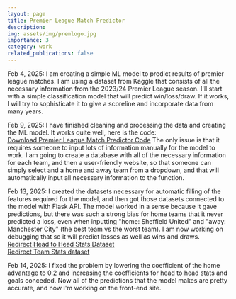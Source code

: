 ```yaml
---
layout: page
title: Premier League Match Predictor
description: 
img: assets/img/premlogo.jpg
importance: 3
category: work
related_publications: false
---
```


Feb 4, 2025: I am creating a simple ML model to predict results of premier league matches. I am using a dataset from Kaggle that consists of all the necessary information from the 2023/24 Premier League season. I'll start with a simple classification model that will predict win/loss/draw. If it works, I will try to sophisticate it to give a scoreline and incorporate data from many years.

Feb 9, 2025: I have finished cleaning and processing the data and creating the ML model. It works quite well, here is the code:  
[Download Premier League Match Predictor Code](https://raw.githubusercontent.com/benlebdaoui/benlebdaoui.github.io/main/assets/pdf/premier_league_classification_predictor.pdf) 
The only issue is that it requires someone to input lots of information manually for the model to work. I am going to create a database with all of the necessary information for each team, and then a user-friendly website, so that someone can simply select and a home and away team from a dropdown, and that will automatically input all necessary information to the function.

Feb 13, 2025: I created the datasets necessary for automatic filling of the features required for the model, and then got those datasets connected to the model with Flask API. The model worked in a sense because it gave predictions, but there was such a strong bias for home teams that it never predicted a loss, even when inputting "home: Sheffield United" and "away: Manchester City" (the best team vs the worst team). I am now working on debugging that so it will predict losses as well as wins and draws.  
[Redirect Head to Head Stats Dataset](https://raw.githubusercontent.com/benlebdaoui/benlebdaoui.github.io/main/assets/jupyter/head_to_head_stats.xls)  
[Redirect Team Stats dataset](https://raw.githubusercontent.com/benlebdaoui/benlebdaoui.github.io/main/assets/jupyter/premier_league_2023_24.xls)  

Feb 14, 2025: I fixed the problem by lowering the coefficient of the home advantage to 0.2 and increasing the coefficients for head to head stats and goals conceded. Now all of the predictions that the model makes are pretty accurate, and now I'm working on the front-end site.  

